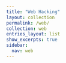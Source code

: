 ```yaml
---
title: "Web Hacking"
layout: collection
permalink: /web/
collection: web
entries_layout: list      
show_excerpts: true
sidebar:
  nav: web
---
```



